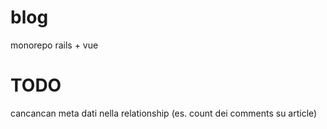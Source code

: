 # blog

monorepo rails + vue

# TODO

cancancan
meta dati nella relationship (es. count dei comments su article)
